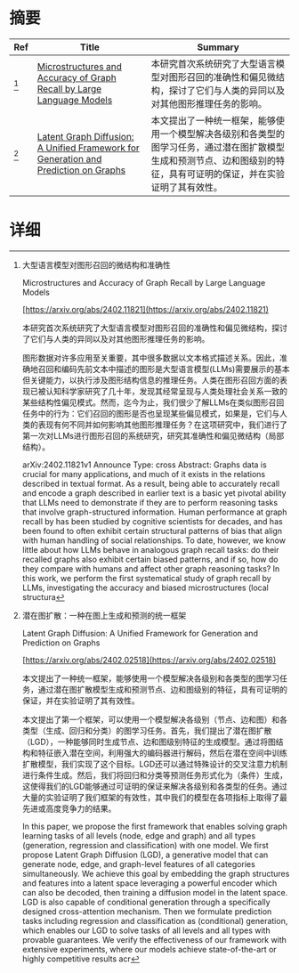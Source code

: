 # 摘要

| Ref | Title | Summary |
| --- | --- | --- |
| [^1] | [Microstructures and Accuracy of Graph Recall by Large Language Models](https://arxiv.org/abs/2402.11821) | 本研究首次系统研究了大型语言模型对图形召回的准确性和偏见微结构，探讨了它们与人类的异同以及对其他图形推理任务的影响。 |
| [^2] | [Latent Graph Diffusion: A Unified Framework for Generation and Prediction on Graphs](https://arxiv.org/abs/2402.02518) | 本文提出了一种统一框架，能够使用一个模型解决各级别和各类型的图学习任务，通过潜在图扩散模型生成和预测节点、边和图级别的特征，具有可证明的保证，并在实验证明了其有效性。 |

# 详细

[^1]: 大型语言模型对图形召回的微结构和准确性

    Microstructures and Accuracy of Graph Recall by Large Language Models

    [https://arxiv.org/abs/2402.11821](https://arxiv.org/abs/2402.11821)

    本研究首次系统研究了大型语言模型对图形召回的准确性和偏见微结构，探讨了它们与人类的异同以及对其他图形推理任务的影响。

    

    图形数据对许多应用至关重要，其中很多数据以文本格式描述关系。因此，准确地召回和编码先前文本中描述的图形是大型语言模型(LLMs)需要展示的基本但关键能力，以执行涉及图形结构信息的推理任务。人类在图形召回方面的表现已被认知科学家研究了几十年，发现其经常呈现与人类处理社会关系一致的某些结构性偏见模式。然而，迄今为止，我们很少了解LLMs在类似图形召回任务中的行为：它们召回的图形是否也呈现某些偏见模式，如果是，它们与人类的表现有何不同并如何影响其他图形推理任务？在这项研究中，我们进行了第一次对LLMs进行图形召回的系统研究，研究其准确性和偏见微结构（局部结构）。

    arXiv:2402.11821v1 Announce Type: cross  Abstract: Graphs data is crucial for many applications, and much of it exists in the relations described in textual format. As a result, being able to accurately recall and encode a graph described in earlier text is a basic yet pivotal ability that LLMs need to demonstrate if they are to perform reasoning tasks that involve graph-structured information. Human performance at graph recall by has been studied by cognitive scientists for decades, and has been found to often exhibit certain structural patterns of bias that align with human handling of social relationships. To date, however, we know little about how LLMs behave in analogous graph recall tasks: do their recalled graphs also exhibit certain biased patterns, and if so, how do they compare with humans and affect other graph reasoning tasks? In this work, we perform the first systematical study of graph recall by LLMs, investigating the accuracy and biased microstructures (local structura
    
[^2]: 潜在图扩散：一种在图上生成和预测的统一框架

    Latent Graph Diffusion: A Unified Framework for Generation and Prediction on Graphs

    [https://arxiv.org/abs/2402.02518](https://arxiv.org/abs/2402.02518)

    本文提出了一种统一框架，能够使用一个模型解决各级别和各类型的图学习任务，通过潜在图扩散模型生成和预测节点、边和图级别的特征，具有可证明的保证，并在实验证明了其有效性。

    

    本文提出了第一个框架，可以使用一个模型解决各级别（节点、边和图）和各类型（生成、回归和分类）的图学习任务。首先，我们提出了潜在图扩散（LGD），一种能够同时生成节点、边和图级别特征的生成模型。通过将图结构和特征嵌入潜在空间，利用强大的编码器进行解码，然后在潜在空间中训练扩散模型，我们实现了这个目标。LGD还可以通过特殊设计的交叉注意力机制进行条件生成。然后，我们将回归和分类等预测任务形式化为（条件）生成，这使得我们的LGD能够通过可证明的保证来解决各级别和各类型的任务。通过大量的实验证明了我们框架的有效性，其中我们的模型在各项指标上取得了最先进或高度竞争力的结果。

    In this paper, we propose the first framework that enables solving graph learning tasks of all levels (node, edge and graph) and all types (generation, regression and classification) with one model. We first propose Latent Graph Diffusion (LGD), a generative model that can generate node, edge, and graph-level features of all categories simultaneously. We achieve this goal by embedding the graph structures and features into a latent space leveraging a powerful encoder which can also be decoded, then training a diffusion model in the latent space. LGD is also capable of conditional generation through a specifically designed cross-attention mechanism. Then we formulate prediction tasks including regression and classification as (conditional) generation, which enables our LGD to solve tasks of all levels and all types with provable guarantees. We verify the effectiveness of our framework with extensive experiments, where our models achieve state-of-the-art or highly competitive results acr
    

